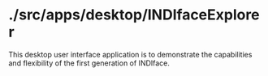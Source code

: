 # ./src/apps/desktop/INDIfaceExplorer

This desktop user interface application is to demonstrate
the capabilities and flexibility of 
the first generation of INDIface.

